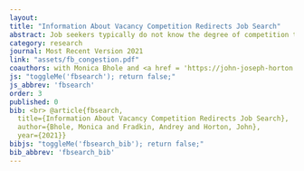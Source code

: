 ```yaml
---
layout: 
title: "Information About Vacancy Competition Redirects Job Search"
abstract: Job seekers typically do not know the degree of competition they face for a particular vacancy. As a result, they may unwittingly send applications to vacancies with a lot of competition and may overlook vacancies with little competition. We study how providing information about competition for a vacancy redirects applications. To do so, we conduct three field experiments on a large online job platform in which treated job searchers are shown information about the number of prior applicants to a vacancy. This information increases overall applications and redirects applications to vacancies with few prior applications. Applications are sent to vacancies that receive fewer cumulative applications but result in similar outcomes to control applications. We use a complementary treatment to show that job seekers also use the age of the vacancy to direct search towards newer vacancies with relatively little competition. Our results are consistent with a model in which searchers have imperfect information about competition for a vacancy and redirect their search towards less competitive vacancies when they receive an improved signal.
category: research
journal: Most Recent Version 2021
link: "assets/fb_congestion.pdf"
coauthors: with Monica Bhole and <a href = 'https://john-joseph-horton.com/'> John Horton </a>
js: "toggleMe('fbsearch'); return false;"
js_abbrev: 'fbsearch'
order: 3
published: 0
bib: <br> @article{fbsearch,
  title={Information About Vacancy Competition Redirects Job Search},
  author={Bhole, Monica and Fradkin, Andrey and Horton, John},
  year={2021}}
bibjs: "toggleMe('fbsearch_bib'); return false;"
bib_abbrev: 'fbsearch_bib'
---
```


